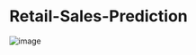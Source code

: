 # Retail-Sales-Prediction
![image](https://github.com/Rushikeshhalkanche/Retail-Sales-Prediction/assets/143920465/02969885-c4bf-4901-a324-7b72c71139de)



